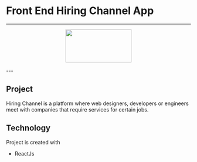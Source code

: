 # Front End Hiring Channel App
---

<p align="center">
    <img src="https://cdn.worldvectorlogo.com/logos/react.svg" height="90px" width="180px">  
</p>
---

## Project
Hiring Channel is a platform where web designers, developers or engineers meet with companies that require services for certain jobs.


## Technology
Project is created with


* ReactJs
